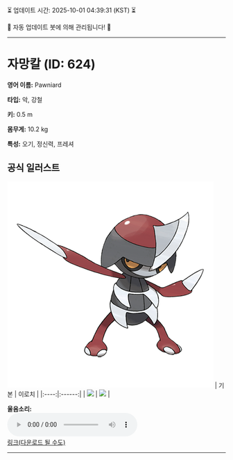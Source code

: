 
⏳ 업데이트 시간: 2025-10-01 04:39:31 (KST) ⏳

🤖 자동 업데이트 봇에 의해 관리됩니다! 🤖

---

# 자망칼 (ID: 624)
**영어 이름:** Pawniard

**타입:** 악, 강철

**키:** 0.5 m

**몸무게:** 10.2 kg

**특성:** 오기, 정신력, 프레셔

## 공식 일러스트
![](https://raw.githubusercontent.com/PokeAPI/sprites/master/sprites/pokemon/other/official-artwork/624.png)
| 기본 | 이로치 |
|:----:|:------:|
| <img src="http://play.pokemonshowdown.com/sprites/ani/pawniard.gif" width="200"> | <img src="http://play.pokemonshowdown.com/sprites/ani-shiny/pawniard.gif" width="200"> |

**울음소리:**<br><audio controls src="https://raw.githubusercontent.com/PokeAPI/cries/main/cries/pokemon/latest/624.ogg"></audio><br> [링크(다운로드 될 수도)](https://raw.githubusercontent.com/PokeAPI/cries/main/cries/pokemon/latest/624.ogg)


---
